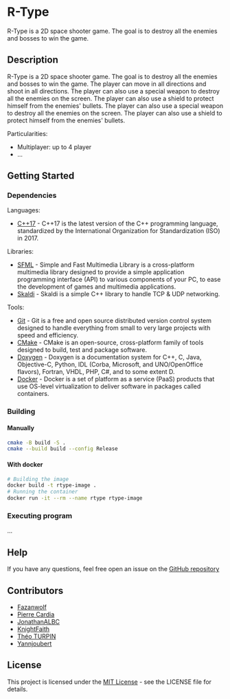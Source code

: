 # R-Type

R-Type is a 2D space shooter game. The goal is to destroy all the enemies and bosses to win the game.

## Description

R-Type is a 2D space shooter game. The goal is to destroy all the enemies and bosses to win the game. The player can move in all directions and shoot in all directions. The player can also use a special weapon to destroy all the enemies on the screen. The player can also use a shield to protect himself from the enemies' bullets. The player can also use a special weapon to destroy all the enemies on the screen. The player can also use a shield to protect himself from the enemies' bullets.

Particularities:
* Multiplayer: up to 4 player
* ...

## Getting Started

### Dependencies

Languages:
* [C++17](https://en.cppreference.com/w/cpp/17) - C++17 is the latest version of the C++ programming language, standardized by the International Organization for Standardization (ISO) in 2017.

Libraries:
* [SFML](https://www.sfml-dev.org/) - Simple and Fast Multimedia Library is a cross-platform multimedia library designed to provide a simple application programming interface (API) to various components of your PC, to ease the development of games and multimedia applications.
* [Skaldi](https://github.com/Fazanwolf/Skaldi) - Skaldi is a simple C++ library to handle TCP & UDP networking.

Tools:
* [Git](https://git-scm.com/) - Git is a free and open source distributed version control system designed to handle everything from small to very large projects with speed and efficiency.
* [CMake](https://cmake.org/) - CMake is an open-source, cross-platform family of tools designed to build, test and package software.
* [Doxygen](https://www.doxygen.nl/index.html) - Doxygen is a documentation system for C++, C, Java, Objective-C, Python, IDL (Corba, Microsoft, and UNO/OpenOffice flavors), Fortran, VHDL, PHP, C#, and to some extent D.
* [Docker](https://www.docker.com/) - Docker is a set of platform as a service (PaaS) products that use OS-level virtualization to deliver software in packages called containers.

### Building

#### Manually

```bash
cmake -B build -S .
cmake --build build --config Release
```

#### With docker

```bash
# Building the image
docker build -t rtype-image .
# Running the container
docker run -it --rm --name rtype rtype-image
```

### Executing program

...

## Help

If you have any questions, feel free open an issue on the [GitHub repository](https://github.com/Fazanwolf/Skaldi/issues)

## Contributors

* [Fazanwolf](https://github.com/Fazanwolf)
* [Pierre Cardia](https://github.com/gost-byte)
* [JonathanALBC](https://github.com/JonathanALBC)
* [KnightFaith](https://github.com/KnightFaith)
* [Théo TURPIN](https://github.com/theotrp)
* [Yannjoubert](https://github.com/Yannjoubert)

## License

This project is licensed under the [MIT License](https://github.com/Fazanwolf/R-Type/blob/main/LICENSE) - see the LICENSE file for details.
